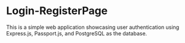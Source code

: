 # Login-RegisterPage
This is a simple web application showcasing user authentication using Express.js, Passport.js, and PostgreSQL as the database.
